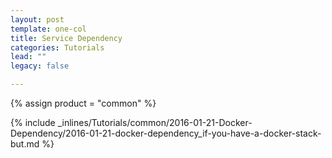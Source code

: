 ```yaml
---
layout: post
template: one-col
title: Service Dependency
categories: Tutorials
lead: ""
legacy: false

---
```

{% assign product = "common" %}

{% include _inlines/Tutorials/common/2016-01-21-Docker-Dependency/2016-01-21-docker-dependency_if-you-have-a-docker-stack-but.md %}
